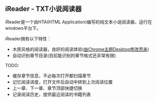 iReader - TXT小说阅读器
-----------------------

iReader是一个由HTA(HTML Application)编写的纯文本小说阅读器，运行在windows平台下。

iReader拥有以下特性：

  * 木质风格的阅读器，良好的阅读体验([由Chrome主题Desktop修改而来][tm]) 
  * 自动识别章节目录(目前能识别的章节格式还非常有限)

TODO:

  * 缓存章节信息，不必每次打开都扫描章节
  * 记忆阅读进度，打开文件后自动中转到上次阅读位置
  * 上一章、下一章、章节顶部快捷切换
  * 记录阅读历史，提供最近阅读的书籍列表

  [tm]: https://tools.google.com/chrome/intl/en/themes/theme_desktop.html

